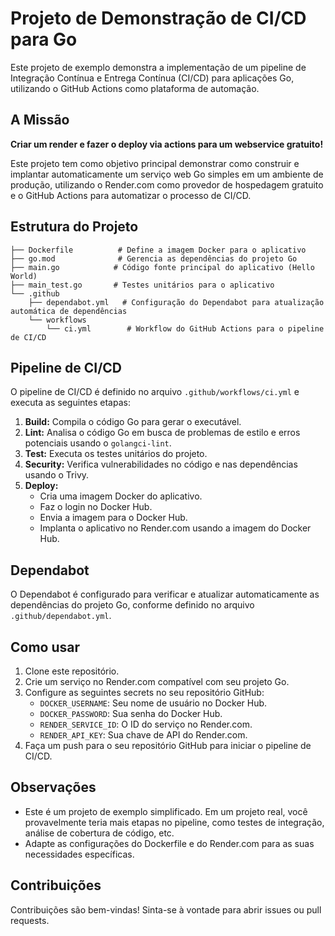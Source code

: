 # Projeto de Demonstração de CI/CD para Go

Este projeto de exemplo demonstra a implementação de um pipeline de Integração Contínua e Entrega Contínua (CI/CD) para aplicações Go, utilizando o GitHub Actions como plataforma de automação.

## A Missão

**Criar um render e fazer o deploy via actions para um webservice gratuito!**

Este projeto tem como objetivo principal demonstrar como construir e implantar automaticamente um serviço web Go simples em um ambiente de produção, utilizando o Render.com como provedor de hospedagem gratuito e o GitHub Actions para automatizar o processo de CI/CD.

## Estrutura do Projeto

```
├── Dockerfile          # Define a imagem Docker para o aplicativo
├── go.mod              # Gerencia as dependências do projeto Go
├── main.go            # Código fonte principal do aplicativo (Hello World)
├── main_test.go       # Testes unitários para o aplicativo
└── .github
    ├── dependabot.yml   # Configuração do Dependabot para atualização automática de dependências
    └── workflows
        └── ci.yml        # Workflow do GitHub Actions para o pipeline de CI/CD
```

## Pipeline de CI/CD

O pipeline de CI/CD é definido no arquivo `.github/workflows/ci.yml` e executa as seguintes etapas:

1. **Build:** Compila o código Go para gerar o executável.
2. **Lint:** Analisa o código Go em busca de problemas de estilo e erros potenciais usando o `golangci-lint`.
3. **Test:** Executa os testes unitários do projeto.
4. **Security:** Verifica vulnerabilidades no código e nas dependências usando o Trivy.
5. **Deploy:**
   - Cria uma imagem Docker do aplicativo.
   - Faz o login no Docker Hub.
   - Envia a imagem para o Docker Hub.
   - Implanta o aplicativo no Render.com usando a imagem do Docker Hub.

## Dependabot

O Dependabot é configurado para verificar e atualizar automaticamente as dependências do projeto Go, conforme definido no arquivo `.github/dependabot.yml`.

## Como usar

1. Clone este repositório.
2. Crie um serviço no Render.com compatível com seu projeto Go.
3. Configure as seguintes secrets no seu repositório GitHub:
   - `DOCKER_USERNAME`: Seu nome de usuário no Docker Hub.
   - `DOCKER_PASSWORD`: Sua senha do Docker Hub.
   - `RENDER_SERVICE_ID`: O ID do serviço no Render.com.
   - `RENDER_API_KEY`: Sua chave de API do Render.com.
4. Faça um push para o seu repositório GitHub para iniciar o pipeline de CI/CD.

## Observações

* Este é um projeto de exemplo simplificado. Em um projeto real, você provavelmente teria mais etapas no pipeline, como testes de integração, análise de cobertura de código, etc.
* Adapte as configurações do Dockerfile e do Render.com para as suas necessidades específicas.

## Contribuições

Contribuições são bem-vindas! Sinta-se à vontade para abrir issues ou pull requests.
